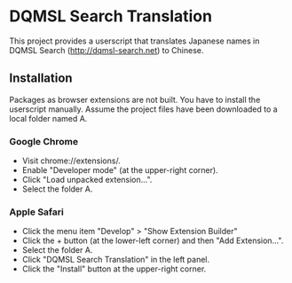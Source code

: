 # DQMSL Search Translation

This project provides a userscript that translates Japanese names in DQMSL
Search (http://dqmsl-search.net) to Chinese.

## Installation

Packages as browser extensions are not built. You have to install the
userscript manually. Assume the project files have been downloaded to
a local folder named A.

### Google Chrome

- Visit chrome://extensions/.
- Enable "Developer mode" (at the upper-right corner).
- Click "Load unpacked extension...".
- Select the folder A.

### Apple Safari

- Click the menu item "Develop" > "Show Extension Builder"
- Click the + button (at the lower-left corner) and then "Add Extension...".
- Select the folder A.
- Click "DQMSL Search Translation" in the left panel.
- Click the "Install" button at the upper-right corner.
